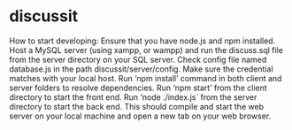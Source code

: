 # discussit

How to start developing:
	Ensure that you have node.js and npm installed.
	Host a MySQL server (using xampp, or wampp) and run the discuss.sql file from the server directory on your SQL server.
	Check config file named database.js in the path discussit/server/config. Make sure the credential matches with your local host.
	Run ‘npm install’ command in both client and server folders to resolve dependencies.
	Run ‘npm start’ from the client directory to start the front end.
	Run ‘node ./index.js` from the server directory to start the back end.
	This should compile and start the web server on your local machine and open a new tab on your web browser.
